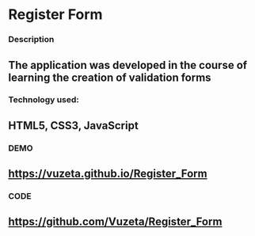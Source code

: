 # Register Form

### Description 
The application was developed in the course of learning the creation of validation forms
------------
### Technology used:
HTML5, CSS3, JavaScript
 ------------
### DEMO 
https://vuzeta.github.io/Register_Form
------------
### CODE
https://github.com/Vuzeta/Register_Form
------------
